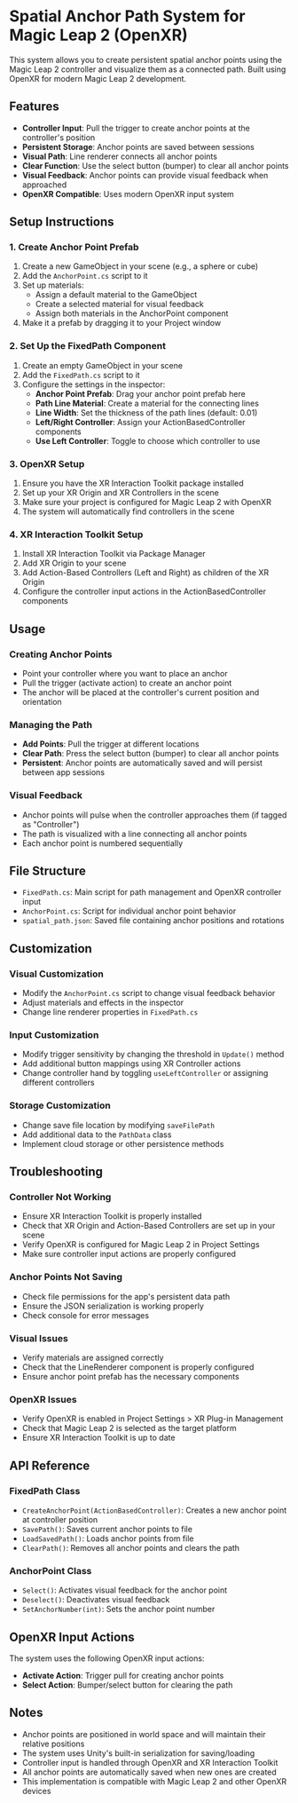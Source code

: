 # Spatial Anchor Path System for Magic Leap 2 (OpenXR)

This system allows you to create persistent spatial anchor points using the Magic Leap 2 controller and visualize them as a connected path. Built using OpenXR for modern Magic Leap 2 development.

## Features

- **Controller Input**: Pull the trigger to create anchor points at the controller's position
- **Persistent Storage**: Anchor points are saved between sessions
- **Visual Path**: Line renderer connects all anchor points
- **Clear Function**: Use the select button (bumper) to clear all anchor points
- **Visual Feedback**: Anchor points can provide visual feedback when approached
- **OpenXR Compatible**: Uses modern OpenXR input system

## Setup Instructions

### 1. Create Anchor Point Prefab

1. Create a new GameObject in your scene (e.g., a sphere or cube)
2. Add the `AnchorPoint.cs` script to it
3. Set up materials:
   - Assign a default material to the GameObject
   - Create a selected material for visual feedback
   - Assign both materials in the AnchorPoint component
4. Make it a prefab by dragging it to your Project window

### 2. Set Up the FixedPath Component

1. Create an empty GameObject in your scene
2. Add the `FixedPath.cs` script to it
3. Configure the settings in the inspector:
   - **Anchor Point Prefab**: Drag your anchor point prefab here
   - **Path Line Material**: Create a material for the connecting lines
   - **Line Width**: Set the thickness of the path lines (default: 0.01)
   - **Left/Right Controller**: Assign your ActionBasedController components
   - **Use Left Controller**: Toggle to choose which controller to use

### 3. OpenXR Setup

1. Ensure you have the XR Interaction Toolkit package installed
2. Set up your XR Origin and XR Controllers in the scene
3. Make sure your project is configured for Magic Leap 2 with OpenXR
4. The system will automatically find controllers in the scene

### 4. XR Interaction Toolkit Setup

1. Install XR Interaction Toolkit via Package Manager
2. Add XR Origin to your scene
3. Add Action-Based Controllers (Left and Right) as children of the XR Origin
4. Configure the controller input actions in the ActionBasedController components

## Usage

### Creating Anchor Points
- Point your controller where you want to place an anchor
- Pull the trigger (activate action) to create an anchor point
- The anchor will be placed at the controller's current position and orientation

### Managing the Path
- **Add Points**: Pull the trigger at different locations
- **Clear Path**: Press the select button (bumper) to clear all anchor points
- **Persistent**: Anchor points are automatically saved and will persist between app sessions

### Visual Feedback
- Anchor points will pulse when the controller approaches them (if tagged as "Controller")
- The path is visualized with a line connecting all anchor points
- Each anchor point is numbered sequentially

## File Structure

- `FixedPath.cs`: Main script for path management and OpenXR controller input
- `AnchorPoint.cs`: Script for individual anchor point behavior
- `spatial_path.json`: Saved file containing anchor positions and rotations

## Customization

### Visual Customization
- Modify the `AnchorPoint.cs` script to change visual feedback behavior
- Adjust materials and effects in the inspector
- Change line renderer properties in `FixedPath.cs`

### Input Customization
- Modify trigger sensitivity by changing the threshold in `Update()` method
- Add additional button mappings using XR Controller actions
- Change controller hand by toggling `useLeftController` or assigning different controllers

### Storage Customization
- Change save file location by modifying `saveFilePath`
- Add additional data to the `PathData` class
- Implement cloud storage or other persistence methods

## Troubleshooting

### Controller Not Working
- Ensure XR Interaction Toolkit is properly installed
- Check that XR Origin and Action-Based Controllers are set up in your scene
- Verify OpenXR is configured for Magic Leap 2 in Project Settings
- Make sure controller input actions are properly configured

### Anchor Points Not Saving
- Check file permissions for the app's persistent data path
- Ensure the JSON serialization is working properly
- Check console for error messages

### Visual Issues
- Verify materials are assigned correctly
- Check that the LineRenderer component is properly configured
- Ensure anchor point prefab has the necessary components

### OpenXR Issues
- Verify OpenXR is enabled in Project Settings > XR Plug-in Management
- Check that Magic Leap 2 is selected as the target platform
- Ensure XR Interaction Toolkit is up to date

## API Reference

### FixedPath Class
- `CreateAnchorPoint(ActionBasedController)`: Creates a new anchor point at controller position
- `SavePath()`: Saves current anchor points to file
- `LoadSavedPath()`: Loads anchor points from file
- `ClearPath()`: Removes all anchor points and clears the path

### AnchorPoint Class
- `Select()`: Activates visual feedback for the anchor point
- `Deselect()`: Deactivates visual feedback
- `SetAnchorNumber(int)`: Sets the anchor point number

## OpenXR Input Actions

The system uses the following OpenXR input actions:
- **Activate Action**: Trigger pull for creating anchor points
- **Select Action**: Bumper/select button for clearing the path

## Notes

- Anchor points are positioned in world space and will maintain their relative positions
- The system uses Unity's built-in serialization for saving/loading
- Controller input is handled through OpenXR and XR Interaction Toolkit
- All anchor points are automatically saved when new ones are created
- This implementation is compatible with Magic Leap 2 and other OpenXR devices 